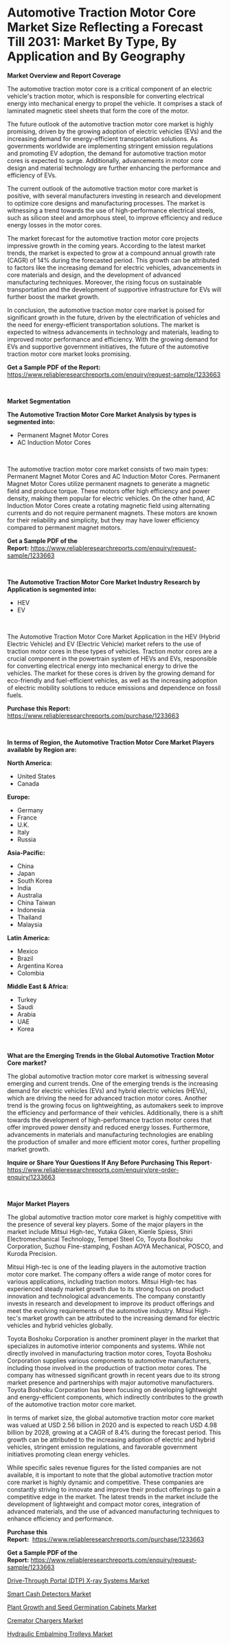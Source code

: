 <p><h1>Automotive Traction Motor Core Market Size Reflecting a Forecast Till 2031: Market By Type, By Application and By Geography</h1></p><p><strong>Market Overview and Report Coverage</strong></p>
<p><p>The automotive traction motor core is a critical component of an electric vehicle's traction motor, which is responsible for converting electrical energy into mechanical energy to propel the vehicle. It comprises a stack of laminated magnetic steel sheets that form the core of the motor.</p><p>The future outlook of the automotive traction motor core market is highly promising, driven by the growing adoption of electric vehicles (EVs) and the increasing demand for energy-efficient transportation solutions. As governments worldwide are implementing stringent emission regulations and promoting EV adoption, the demand for automotive traction motor cores is expected to surge. Additionally, advancements in motor core design and material technology are further enhancing the performance and efficiency of EVs.</p><p>The current outlook of the automotive traction motor core market is positive, with several manufacturers investing in research and development to optimize core designs and manufacturing processes. The market is witnessing a trend towards the use of high-performance electrical steels, such as silicon steel and amorphous steel, to improve efficiency and reduce energy losses in the motor cores.</p><p>The market forecast for the automotive traction motor core projects impressive growth in the coming years. According to the latest market trends, the market is expected to grow at a compound annual growth rate (CAGR) of 14% during the forecasted period. This growth can be attributed to factors like the increasing demand for electric vehicles, advancements in core materials and design, and the development of advanced manufacturing techniques. Moreover, the rising focus on sustainable transportation and the development of supportive infrastructure for EVs will further boost the market growth.</p><p>In conclusion, the automotive traction motor core market is poised for significant growth in the future, driven by the electrification of vehicles and the need for energy-efficient transportation solutions. The market is expected to witness advancements in technology and materials, leading to improved motor performance and efficiency. With the growing demand for EVs and supportive government initiatives, the future of the automotive traction motor core market looks promising.</p></p>
<p><strong>Get a Sample PDF of the Report:</strong> <a href="https://www.reliableresearchreports.com/enquiry/request-sample/1233663">https://www.reliableresearchreports.com/enquiry/request-sample/1233663</a></p>
<p>&nbsp;</p>
<p><strong>Market Segmentation</strong></p>
<p><strong>The Automotive Traction Motor Core Market Analysis by types is segmented into:</strong></p>
<p><ul><li>Permanent Magnet Motor Cores</li><li>AC Induction Motor Cores</li></ul></p>
<p>&nbsp;</p>
<p><p>The automotive traction motor core market consists of two main types: Permanent Magnet Motor Cores and AC Induction Motor Cores. Permanent Magnet Motor Cores utilize permanent magnets to generate a magnetic field and produce torque. These motors offer high efficiency and power density, making them popular for electric vehicles. On the other hand, AC Induction Motor Cores create a rotating magnetic field using alternating currents and do not require permanent magnets. These motors are known for their reliability and simplicity, but they may have lower efficiency compared to permanent magnet motors.</p></p>
<p><strong>Get a Sample PDF of the Report:</strong>&nbsp;<a href="https://www.reliableresearchreports.com/enquiry/request-sample/1233663">https://www.reliableresearchreports.com/enquiry/request-sample/1233663</a></p>
<p>&nbsp;</p>
<p><strong>The Automotive Traction Motor Core Market Industry Research by Application is segmented into:</strong></p>
<p><ul><li>HEV</li><li>EV</li></ul></p>
<p>&nbsp;</p>
<p><p>The Automotive Traction Motor Core Market Application in the HEV (Hybrid Electric Vehicle) and EV (Electric Vehicle) market refers to the use of traction motor cores in these types of vehicles. Traction motor cores are a crucial component in the powertrain system of HEVs and EVs, responsible for converting electrical energy into mechanical energy to drive the vehicles. The market for these cores is driven by the growing demand for eco-friendly and fuel-efficient vehicles, as well as the increasing adoption of electric mobility solutions to reduce emissions and dependence on fossil fuels.</p></p>
<p><strong>Purchase this Report:</strong>&nbsp; <a href="https://www.reliableresearchreports.com/purchase/1233663">https://www.reliableresearchreports.com/purchase/1233663</a></p>
<p>&nbsp;</p>
<p><strong>In terms of Region, the Automotive Traction Motor Core Market Players available by Region are:</strong></p>
<p>
    <p> <strong> North America: </strong>
        <ul>
            <li>United States</li>
            <li>Canada</li>
        </ul>
        </p> 
    <p> <strong> Europe: </strong>
        <ul>
            <li>Germany</li>
            <li>France</li>
            <li>U.K.</li>
            <li>Italy</li>
            <li>Russia</li>
        </ul>
        </p> 
    <p> <strong> Asia-Pacific: </strong>
        <ul>
            <li>China</li>
            <li>Japan</li>
            <li>South Korea</li>
            <li>India</li>
            <li>Australia</li>
            <li>China Taiwan</li>
            <li>Indonesia</li>
            <li>Thailand</li>
            <li>Malaysia</li>
        </ul>
        </p> 
    <p> <strong> Latin America: </strong>
        <ul>
            <li>Mexico</li>
            <li>Brazil</li>
            <li>Argentina Korea</li>
            <li>Colombia</li>
        </ul>
        </p> 
    <p> <strong> Middle East & Africa: </strong>
        <ul>
            <li>Turkey</li>
            <li>Saudi</li>
            <li>Arabia</li>
            <li>UAE</li>
            <li>Korea</li>
        </ul>
    </p>
    </p>
<p>&nbsp;</p>
<p><strong>What are the Emerging Trends in the Global Automotive Traction Motor Core market?</strong></p>
<p><p>The global automotive traction motor core market is witnessing several emerging and current trends. One of the emerging trends is the increasing demand for electric vehicles (EVs) and hybrid electric vehicles (HEVs), which are driving the need for advanced traction motor cores. Another trend is the growing focus on lightweighting, as automakers seek to improve the efficiency and performance of their vehicles. Additionally, there is a shift towards the development of high-performance traction motor cores that offer improved power density and reduced energy losses. Furthermore, advancements in materials and manufacturing technologies are enabling the production of smaller and more efficient motor cores, further propelling market growth.</p></p>
<p><strong>Inquire or Share Your Questions If Any Before Purchasing This Report</strong>- <a href="https://www.reliableresearchreports.com/enquiry/pre-order-enquiry/1233663">https://www.reliableresearchreports.com/enquiry/pre-order-enquiry/1233663</a></p>
<p>&nbsp;</p>
<p><strong>Major Market Players</strong></p>
<p><p>The global automotive traction motor core market is highly competitive with the presence of several key players. Some of the major players in the market include Mitsui High-tec, Yutaka Giken, Kienle Spiess, Shiri Electromechanical Technology, Tempel Steel Co, Toyota Boshoku Corporation, Suzhou Fine-stamping, Foshan AOYA Mechanical, POSCO, and Kuroda Precision.</p><p>Mitsui High-tec is one of the leading players in the automotive traction motor core market. The company offers a wide range of motor cores for various applications, including traction motors. Mitsui High-tec has experienced steady market growth due to its strong focus on product innovation and technological advancements. The company constantly invests in research and development to improve its product offerings and meet the evolving requirements of the automotive industry. Mitsui High-tec's market growth can be attributed to the increasing demand for electric vehicles and hybrid vehicles globally.</p><p>Toyota Boshoku Corporation is another prominent player in the market that specializes in automotive interior components and systems. While not directly involved in manufacturing traction motor cores, Toyota Boshoku Corporation supplies various components to automotive manufacturers, including those involved in the production of traction motor cores. The company has witnessed significant growth in recent years due to its strong market presence and partnerships with major automotive manufacturers. Toyota Boshoku Corporation has been focusing on developing lightweight and energy-efficient components, which indirectly contributes to the growth of the automotive traction motor core market.</p><p>In terms of market size, the global automotive traction motor core market was valued at USD 2.56 billion in 2020 and is expected to reach USD 4.98 billion by 2028, growing at a CAGR of 8.4% during the forecast period. This growth can be attributed to the increasing adoption of electric and hybrid vehicles, stringent emission regulations, and favorable government initiatives promoting clean energy vehicles.</p><p>While specific sales revenue figures for the listed companies are not available, it is important to note that the global automotive traction motor core market is highly dynamic and competitive. These companies are constantly striving to innovate and improve their product offerings to gain a competitive edge in the market. The latest trends in the market include the development of lightweight and compact motor cores, integration of advanced materials, and the use of advanced manufacturing techniques to enhance efficiency and performance.</p></p>
<p><strong>Purchase this Report:</strong>&nbsp;&nbsp;<a href="https://www.reliableresearchreports.com/purchase/1233663">https://www.reliableresearchreports.com/purchase/1233663</a></p>
<p></p>
<p><strong>Get a Sample PDF of the Report:</strong>&nbsp;<a href="https://www.reliableresearchreports.com/enquiry/request-sample/1233663">https://www.reliableresearchreports.com/enquiry/request-sample/1233663</a></p>
<p><p><a href="https://github.com/amae102299/Market-Research-Report-List-2/blob/main/drive-through-portal-dtp-x-ray-systems-market.md">Drive-Through Portal (DTP) X-ray Systems Market</a></p><p><a href="https://github.com/sndrkn/Market-Research-Report-List-2/blob/main/smart-cash-detectors-market.md">Smart Cash Detectors Market</a></p><p><a href="https://github.com/melchekhinf/Market-Research-Report-List-2/blob/main/plant-growth-and-seed-germination-cabinets-market.md">Plant Growth and Seed Germination Cabinets Market</a></p><p><a href="https://github.com/sofyaavrova/Market-Research-Report-List-2/blob/main/cremator-chargers-market.md">Cremator Chargers Market</a></p><p><a href="https://github.com/merzlyukov93/Market-Research-Report-List-2/blob/main/hydraulic-embalming-trolleys-market.md">Hydraulic Embalming Trolleys Market</a></p></p>